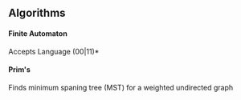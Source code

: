 ## Algorithms

#### Finite Automaton
Accepts Language (00|11)*

#### Prim's
Finds minimum spaning tree (MST) for
a weighted undirected graph
